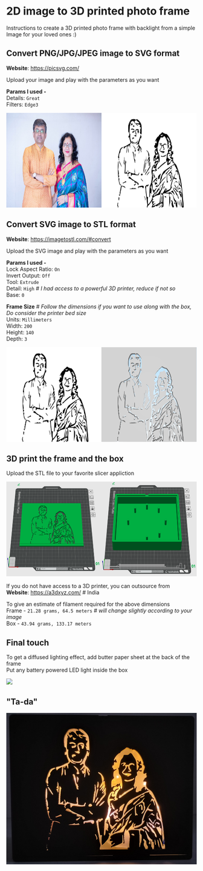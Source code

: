 # 2D image to 3D printed photo frame  

Instructions to create a 3D printed photo frame with backlight from a simple Image for your loved ones :) 

## Convert PNG/JPG/JPEG image to SVG format
**Website**: https://picsvg.com/

Upload your image and play with the parameters as you want

**Params I used -** \
Details: ```Great``` \
Filters: ```Edge3```

<img src="https://github.com/AshwinDisa/3d_printed_photo_frame/blob/master/images/image_to_svg.png" height="250">

## Convert SVG image to STL format 
**Website**: https://imagetostl.com/#convert

Upload the SVG image and play with the parameters as you want

**Params I used -** \
Lock Aspect Ratio: ```On``` \
Invert Output: ```Off``` \
Tool: ```Extrude``` \
Detail: ```High``` *# I had access to a powerful 3D printer, reduce if not so* \
Base: ```0``` 

**Frame Size** # *Follow the dimensions if you want to use along with the box, Do consider the printer bed size* \
Units: ```Millimeters``` \
Width: ```200``` \
Height: ```140``` \
Depth: ```3``` 

<img src="https://github.com/AshwinDisa/3d_printed_photo_frame/blob/master/images/svg_to_stl.png" height="250">

## 3D print the frame and the box 

Upload the STL file to your favorite slicer appliction

<img src="https://github.com/AshwinDisa/3d_printed_photo_frame/blob/master/images/slicer.png" height="250">

If you do not have access to a 3D printer, you can outsource from \
**Website**: https://a3dxyz.com/ # India

To give an estimate of filament required for the above dimensions \
Frame - ```21.28 grams, 64.5 meters``` *# will change slightly according to your image* \
Box - ```43.94 grams, 133.17 meters```

## Final touch

To get a diffused lighting effect, add butter paper sheet at the back of the frame \
Put any battery powered LED light inside the box

<img src="https://github.com/AshwinDisa/3d_printed_photo_frame/blob/master/images/frame_and_box.png" height="250">

## "Ta-da"
<img src="https://github.com/AshwinDisa/3d_printed_photo_frame/blob/master/images/image.jpg" height="400">






